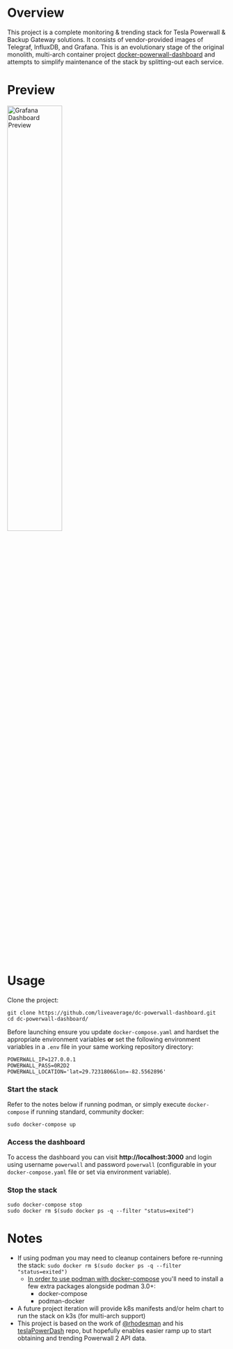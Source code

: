 # Overview

This project is a complete monitoring & trending stack for Tesla Powerwall & Backup Gateway solutions. It consists of vendor-provided images of Telegraf, InfluxDB, and Grafana. This is an evolutionary stage of the original monolith, multi-arch container project [docker-powerwall-dashboard](https://github.com/liveaverage/docker-powerwall-dashboard) and attempts to simplify maintenance of the stack by splitting-out each service.

# Preview

<a href="https://i.imgur.com/GtP725k.png" ><img src="https://i.imgur.com/GtP725k.png" alt="Grafana Dashboard Preview" width="50%"/></a>

# Usage

Clone the project:
```
git clone https://github.com/liveaverage/dc-powerwall-dashboard.git
cd dc-powerwall-dashboard/
```

Before launching ensure you update `docker-compose.yaml` and hardset the appropriate environment variables **or** set the following environment variables in a `.env` file in your same working repository directory:
```
POWERWALL_IP=127.0.0.1
POWERWALL_PASS=0R2D2
POWERWALL_LOCATION='lat=29.7231806&lon=-82.5562896'
```

### Start the stack
Refer to the notes below if running podman, or simply execute `docker-compose` if running standard, community docker:
```
sudo docker-compose up
```

### Access the dashboard
To access the dashboard you can visit **http://localhost:3000** and login using username `powerwall` and password `powerwall` (configurable in your `docker-compose.yaml` file or set via environment variable).

### Stop the stack

```
sudo docker-compose stop
sudo docker rm $(sudo docker ps -q --filter "status=exited")
```
# Notes

- If using podman you may need to cleanup containers before re-running the stack: `sudo docker rm $(sudo docker ps -q --filter "status=exited")`
  - [In order to use podman with docker-compose](https://www.redhat.com/sysadmin/podman-docker-compose) you'll need to install a few extra packages alongside podman 3.0+:
    - docker-compose
    - podman-docker
- A future project iteration will provide k8s manifests and/or helm chart to run the stack on k3s (for multi-arch support)
- This project is based on the work of [@rhodesman](https://github.com/rhodesman) and his [teslaPowerDash](https://github.com/rhodesman/teslaPowerDash) repo, but hopefully enables easier ramp up to start obtaining and trending Powerwall 2 API data. 